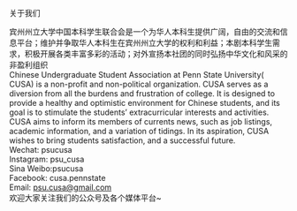 关于我们

宾州州立大学中国本科学生联合会是一个为华人本科生提供广阔，自由的交流和信息平台；维护并争取华人本科生在宾州州立大学的权利和利益；本剧本科学生需求，积极开展各类丰富多彩的活动；对外宣扬本社团的同时弘扬中华文化和风采的非盈利组织  
Chinese Undergraduate Student Association at Penn State University\( CUSA\) is a non-profit and non-political organization. CUSA serves as a diversion from all the burdens and frustration of college. It is designed to provide a healthy and optimistic environment for Chinese students, and its goal is to stimulate the students’ extracurricular interests and activities. CUSA aims to inform its members of currents news, such as job listings, academic information, and a variation of tidings. In its aspiration, CUSA wishes to bring students satisfaction, and a successful future.  
Wechat: psucusa  
Instagram: psu\_cusa  
Sina Weibo:psucusa  
Facebook: cusa.pennstate  
Email: psu.cusa@gmail.com  
欢迎大家关注我们的公众号及各个媒体平台~

